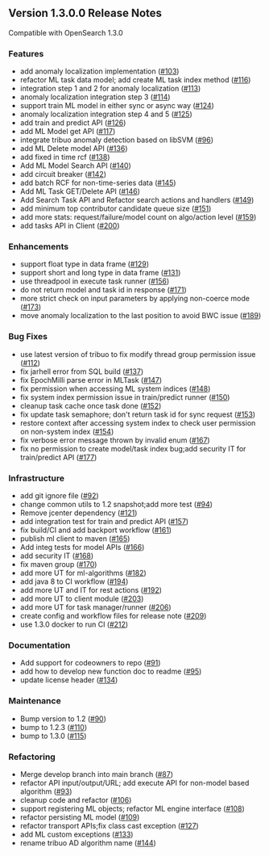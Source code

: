 ## Version 1.3.0.0 Release Notes

Compatible with OpenSearch 1.3.0

### Features

* add anomaly localization implementation ([#103](https://github.com/opensearch-project/ml-commons/pull/103))
* refactor ML task data model; add create ML task index method ([#116](https://github.com/opensearch-project/ml-commons/pull/116))
* integration step 1 and 2 for anomaly localization ([#113](https://github.com/opensearch-project/ml-commons/pull/113))
* anomaly localization integration step 3 ([#114](https://github.com/opensearch-project/ml-commons/pull/114))
* support train ML model in either sync or async way ([#124](https://github.com/opensearch-project/ml-commons/pull/124))
* anomaly localization integration step 4 and 5 ([#125](https://github.com/opensearch-project/ml-commons/pull/125))
* add train and predict API ([#126](https://github.com/opensearch-project/ml-commons/pull/126))
* add ML Model get API ([#117](https://github.com/opensearch-project/ml-commons/pull/117))
* integrate tribuo anomaly detection based on libSVM ([#96](https://github.com/opensearch-project/ml-commons/pull/96))
* add ML Delete model API ([#136](https://github.com/opensearch-project/ml-commons/pull/136))
* add fixed in time rcf ([#138](https://github.com/opensearch-project/ml-commons/pull/138))
* Add ML Model Search API ([#140](https://github.com/opensearch-project/ml-commons/pull/140))
* add circuit breaker ([#142](https://github.com/opensearch-project/ml-commons/pull/142))
* add batch RCF for non-time-series data ([#145](https://github.com/opensearch-project/ml-commons/pull/145))
* Add ML Task GET/Delete API ([#146](https://github.com/opensearch-project/ml-commons/pull/146))
* Add Search Task API and Refactor search actions and handlers ([#149](https://github.com/opensearch-project/ml-commons/pull/149))
* add minimum top contributor candidate queue size ([#151](https://github.com/opensearch-project/ml-commons/pull/151))
* add more stats: request/failure/model count on algo/action level ([#159](https://github.com/opensearch-project/ml-commons/pull/159))
* add tasks API in Client ([#200](https://github.com/opensearch-project/ml-commons/pull/200))

### Enhancements

* support float type in data frame ([#129](https://github.com/opensearch-project/ml-commons/pull/129))
* support short and long type in data frame ([#131](https://github.com/opensearch-project/ml-commons/pull/131))
* use threadpool in execute task runner ([#156](https://github.com/opensearch-project/ml-commons/pull/156))
* do not return model and task id in response ([#171](https://github.com/opensearch-project/ml-commons/pull/171))
* more strict check on input parameters by applying non-coerce mode ([#173](https://github.com/opensearch-project/ml-commons/pull/173))
* move anomaly localization to the last position to avoid BWC issue ([#189](https://github.com/opensearch-project/ml-commons/pull/189))

### Bug Fixes

* use latest version of tribuo to fix modify thread group permission issue ([#112](https://github.com/opensearch-project/ml-commons/pull/112))
* fix jarhell error from SQL build ([#137](https://github.com/opensearch-project/ml-commons/pull/137))
* fix EpochMilli parse error in MLTask ([#147](https://github.com/opensearch-project/ml-commons/pull/147))
* fix permission when accessing ML system indices ([#148](https://github.com/opensearch-project/ml-commons/pull/148))
* fix system index permission issue in train/predict runner ([#150](https://github.com/opensearch-project/ml-commons/pull/150))
* cleanup task cache once task done ([#152](https://github.com/opensearch-project/ml-commons/pull/152))
* fix update task semaphore; don't return task id for sync request ([#153](https://github.com/opensearch-project/ml-commons/pull/153))
* restore context after accessing system index to check user permission on non-system index ([#154](https://github.com/opensearch-project/ml-commons/pull/154))
* fix verbose error message thrown by invalid enum ([#167](https://github.com/opensearch-project/ml-commons/pull/167))
* fix no permission to create model/task index bug;add security IT for train/predict API ([#177](https://github.com/opensearch-project/ml-commons/pull/177))

### Infrastructure

* add git ignore file ([#92](https://github.com/opensearch-project/ml-commons/pull/92))
* change common utils to 1.2 snapshot;add more test ([#94](https://github.com/opensearch-project/ml-commons/pull/94))
* Remove jcenter dependency ([#121](https://github.com/opensearch-project/ml-commons/pull/121))
* add integration test for train and predict API ([#157](https://github.com/opensearch-project/ml-commons/pull/157))
* fix build/CI and add backport workflow ([#161](https://github.com/opensearch-project/ml-commons/pull/161))
* publish ml client to maven ([#165](https://github.com/opensearch-project/ml-commons/pull/165))
* Add integ tests for model APIs ([#166](https://github.com/opensearch-project/ml-commons/pull/166))
* add security IT ([#168](https://github.com/opensearch-project/ml-commons/pull/168))
* fix maven group ([#170](https://github.com/opensearch-project/ml-commons/pull/170))
* add more UT for ml-algorithms ([#182](https://github.com/opensearch-project/ml-commons/pull/182))
* add java 8 to CI workflow ([#194](https://github.com/opensearch-project/ml-commons/pull/194))
* add more UT and IT for rest actions ([#192](https://github.com/opensearch-project/ml-commons/pull/192))
* add more UT to client module ([#203](https://github.com/opensearch-project/ml-commons/pull/203))
* add more UT for task manager/runner ([#206](https://github.com/opensearch-project/ml-commons/pull/206))
* create config and workflow files for release note ([#209](https://github.com/opensearch-project/ml-commons/pull/209))
* use 1.3.0 docker to run CI ([#212](https://github.com/opensearch-project/ml-commons/pull/212))

### Documentation

* Add support for codeowners to repo ([#91](https://github.com/opensearch-project/ml-commons/pull/91))
* add how to develop new function doc to readme ([#95](https://github.com/opensearch-project/ml-commons/pull/95))
* update license header ([#134](https://github.com/opensearch-project/ml-commons/pull/134))

### Maintenance

* Bump version to 1.2 ([#90](https://github.com/opensearch-project/ml-commons/pull/90))
* bump to 1.2.3 ([#110](https://github.com/opensearch-project/ml-commons/pull/110))
* bump to 1.3.0 ([#115](https://github.com/opensearch-project/ml-commons/pull/115))

### Refactoring

* Merge develop branch into main branch ([#87](https://github.com/opensearch-project/ml-commons/pull/87))
* refactor API input/output/URL; add execute API for non-model based algorithm ([#93](https://github.com/opensearch-project/ml-commons/pull/93))
* cleanup code and refactor ([#106](https://github.com/opensearch-project/ml-commons/pull/106))
* support registering ML objects; refactor ML engine interface ([#108](https://github.com/opensearch-project/ml-commons/pull/108))
* refactor persisting ML model ([#109](https://github.com/opensearch-project/ml-commons/pull/109))
* refactor transport APIs;fix class cast exception ([#127](https://github.com/opensearch-project/ml-commons/pull/127))
* add ML custom exceptions ([#133](https://github.com/opensearch-project/ml-commons/pull/133))
* rename tribuo AD algorithm name ([#144](https://github.com/opensearch-project/ml-commons/pull/144))


